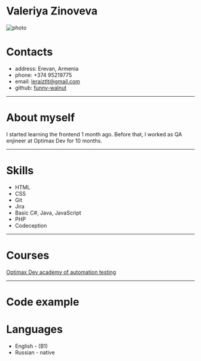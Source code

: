 Valeriya Zinoveva
=================
![photo](C:\rs-school\rsschool-cv\c4lEcs848yQ.jpg)
# Contacts #
* address: Erevan, Armenia
* phone: +374 95219775
* email: leraiztlt@gmail.com
* github: [funny-walnut](https://github.com/funny-walnut)

---
# About myself #
I started learning the frontend 1 month ago. Before that, I worked as QA enjineer at Optimax Dev for 10 months.

---
# Skills #
* HTML 
* CSS
* Git
* Jira
* Basic C#, Java, JavaScript
* PHP
* Codeception
---
# Courses #
[Optimax Dev academy of automation testing](https://optimax.dev/academy/)

---
# Code example #
# Languages #
* English - (B1)
* Russian - native
